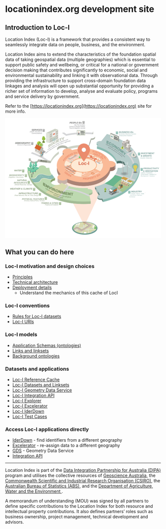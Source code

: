 # locationindex.org development site

## Introduction to Loc-I

Location Index (Loc-I) is a framework that provides a consistent way to seamlessly integrate data on people, business, and the environment.

Location Index aims to extend the characteristics of the foundation spatial data of taking geospatial data (multiple geographies) which is essential to support public safety and wellbeing, or critical for a national or government decision making that contributes significantly to economic, social and environmental sustainability and linking it with observational data. Through providing the infrastructure to support cross-domain foundation data linkages and analysis will open up substantial opportunity for providing a richer set of information to develop, analyse and evaluate policy, programs and service delivery by government.

Refer to the [https://locationindex.org](https://locationindex.org) site for more info.

![Location Index](images/lociDiagram.png "Location Index")

## What you can do here
### Loc-I motivation and design choices  
* [Principles](principles.md)
* [Technical architecture](technical_architecture.md)
* [Deployment details](deployment.md)
  * Understand the mechanics of this cache of LocI
### Loc-I conventions
* [Rules for Loc-I datasets](loci-datasets.md)
* [Loc-I URIs](URI-conventions.md)
### Loc-I models 
* [Application Schemas (ontologies)](loci-ontologies.md)
* [Links and linksets](link-statements.md)
* [Background ontologies](models.md)
### Datasets and applications
* [Loc-I Reference Cache](ref-cache.md)
* [Loc-I Datasets and Linksets](data.md)
* [Loc-I Geometry Data Service](geometry-data-service.md)
* [Loc-I Integration API](integration-api.md)
* [Loc-I Explorer](explorer.md)
* [Loc-I Excelerator](excelerator.md)
* [Loc-I IderDown](iderDown.md)
* [Loc-I Test Cases](https://github.com/CSIRO-enviro-informatics/loci-testdata/wiki)
### Access Loc-I applications directly
* [IderDown](http://loci.cat/iderDown) - find identifiers from a different geography
* [Excelerator](https://excelerator.loci.cat/) - re-assign data to a different geography
* [GDS](https://gds.loci.cat/api/doc/) - Geometry Data Service
* [Integration API](https://api2.loci.cat/api/v1/doc)

--- 

Location Index is part of the [Data Integration Partnership for Australia (DIPA)](https://pmc.gov.au/public-data/data-integration-partnership-australia) program and utilises the collective resources of [Geoscience Australia](https://ga.gov.au), the [Commonwealth Scientific and Industrial Research Organisation (CSIRO)](https://csiro.au), the [Australian Bureau of Statistics (ABS)](https://abs.gov.au), and the [Department of Agriculture, Water and the Environment ](https://environment.gov.au).

A memorandum of understanding (MOU) was signed by all partners to define specific contributions to the Location Index for both resource and intellectual property contributions. It also defines partnersʼ roles such as business ownership, project management, technical development and advisors.
